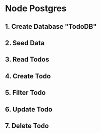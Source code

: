 # Node Postgres

## 1. Create Database "TodoDB"

## 2. Seed Data

## 3. Read Todos

## 4. Create Todo

## 5. Filter Todo  

## 6. Update Todo

## 7. Delete Todo
